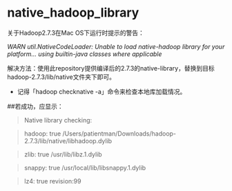 # native_hadoop_library
关于Hadoop2.7.3在Mac OS下运行时提示的警告：

*WARN util.NativeCodeLoader: Unable to load native-hadoop library for your platform... using builtin-java classes where applicable*

解决方法：使用此repository提供编译后的2.7.3的native-library，替换到目标hadoop-2.7.3/lib/native文件夹下即可。


+ 记得「hadoop checknative -a」命令来检查本地库加载情况。

##若成功，应显示：
>Native library checking:

>hadoop:  true /Users/patientman/Downloads/hadoop-2.7.3/lib/native/libhadoop.dylib

>zlib:    true /usr/lib/libz.1.dylib

>snappy:  true /usr/local/lib/libsnappy.1.dylib

>lz4:     true revision:99

